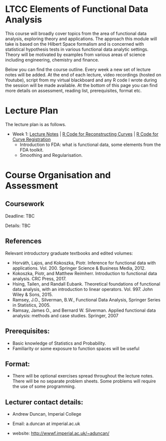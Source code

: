 # LTCC Elements of Functional Data Analysis
This course will broadly cover topics from the area of functional data analysis, exploring theory and applications. The approach this module will take is based
on the Hilbert Space formalism and is concerned with statistical hypothesis tests in various functional data analytic settings. Theory will be motivated by examples from  various areas of science including engineering, chemistry and finance.


 
Below you can find the course outline. Every week a new set of lecture notes will be added.  At the end of each lecture, video recordings (hosted on Youtube),   script from my virtual blackboard and any R code I wrote during the session will be made available.  At the bottom of this page you can find more details on assessment, reading list, prerequisites, format etc.
 
# Lecture Plan

The lecture plan is as follows.


- Week 1: [Lecture Notes](https://github.com/aduncan001/Elements-of-FDA/raw/main/lecture1.pdf)  | [R Code for Reconstructing Curves](https://github.com/aduncan001/Elements-of-FDA/raw/main/lecture1.R) | [R Code for Curve Registration](https://github.com/aduncan001/Elements-of-FDA/raw/main/lecture1_curve.R)
  - Introduction to FDA: what is functional data, some elements from the FDA toolkit.
  - Smoothing and Regularisation.
 
  
# Course Organisation and Assessment

## Coursework

Deadline: TBC

Details: TBC
  
## References   
  
Relevant introductory graduate textbooks and edited volumes:

  - Horváth, Lajos, and Kokoszka, Piotr. Inference for functional data with applications. Vol. 200. Springer Science & Business Media, 2012.
  - Kokoszka, Piotr, and Matthew Reimherr. Introduction to functional data analysis. CRC Press, 2017.
  - Hsing, Tailen, and Randall Eubank. Theoretical foundations of functional data analysis, with an introduction to linear operators. Vol. 997. John Wiley & Sons, 2015.
  - Ramsey, J.O., Silverman, B.W., Functional Data Analysis,  Springer Series in Statistics, 2005.
  - Ramsay, James O., and Bernard W. Silverman. Applied functional data analysis: methods and case studies. Springer, 2007


## Prerequisites: 
   - Basic knowledge of Statistics and Probability.
   - Familiarity or some exposure to function spaces will be useful
   
## Format:

- There will be optional exercises spread throughout the lecture notes. There will be no separate problem sheets. Some problems will require the use of some programming.


## Lecturer contact details:

  * Andrew Duncan, Imperial College
 
  * Email: a.duncan at imperial.ac.uk

  * website: http://wwwf.imperial.ac.uk/~aduncan/